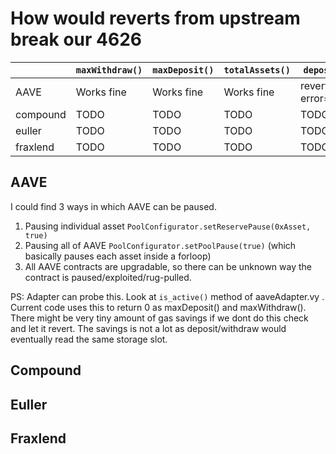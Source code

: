 # How would reverts from upstream break our 4626




|  |`maxWithdraw()`|`maxDeposit()`|`totalAssets()`|`deposit()`|`withdraw`|
|--|---------------|--------------|---------------|-----------|----------|
|AAVE|Works fine|Works fine|Works fine|reverts error="29"|reverts error="29"|
|compound|TODO|TODO|TODO|TODO|TODO|
|euller|TODO|TODO|TODO|TODO|TODO|
|fraxlend|TODO|TODO|TODO|TODO|TODO|



## AAVE

I could find 3 ways in which AAVE can be paused. 
1. Pausing individual asset `PoolConfigurator.setReservePause(0xAsset, true)`
2. Pausing all of AAVE `PoolConfigurator.setPoolPause(true)` (which basically pauses each asset inside a forloop)
3. All AAVE contracts are upgradable, so there can be unknown way the contract is paused/exploited/rug-pulled.


PS: Adapter can probe this. Look at `is_active()` method of aaveAdapter.vy . Current code uses this to return 0 as maxDeposit() and maxWithdraw(). There might be very tiny amount of gas savings if we dont do this check and let it revert. The savings is not a lot as deposit/withdraw would eventually read the same storage slot.

## Compound


## Euller


## Fraxlend

